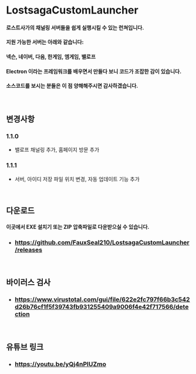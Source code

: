 # LostsagaCustomLauncher

#### 로스트사가의 채널링 서버들을 쉽게 실행시킬 수 있는 런쳐입니다.

#### 지원 가능한 서버는 아래와 같습니다:

#### 넥슨, 네이버, 다음, 한게임, 엠게임, 밸로프

#### Electron 이라는 프레임워크를 배우면서 만들다 보니 코드가 조잡한 감이 있습니다.
#### 소스코드를 보시는 분들은 이 점 양해해주시면 감사하겠습니다.

<br/>

## **변경사항**

### 1.1.0 
- 밸로프 채널링 추가, 홈페이지 방문 추가 

### 1.1.1 
- 서버, 아이디 저장 파일 위치 변경, 자동 업데이트 기능 추가

<br/>

## **다운로드**

#### 이곳에서 EXE 설치기 또는 ZIP 압축파일로 다운받으실 수 있습니다.
- ### https://github.com/FauxSeal210/LostsagaCustomLauncher/releases

<br/>

## **바이러스 검사**

- ### https://www.virustotal.com/gui/file/622e2fc797f66b3c542d26b76cf1f5f39743fb931255409a9006f4e42f717566/detection

<br/>

## **유튜브 링크**

- ### https://youtu.be/yQj4nPIUZmo
